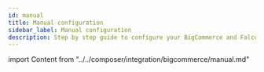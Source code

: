 ```yaml
---
id: manual
title: Manual configuration
sidebar_label: Manual configuration
description: Step by step guide to configure your BigCommerce and Falcon integration.
---
```


import Content from "../../composer/integration/bigcommerce/manual.md"

<Content />